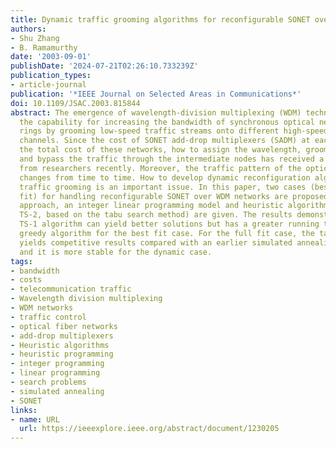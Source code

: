 ```yaml
---
title: Dynamic traffic grooming algorithms for reconfigurable SONET over WDM networks
authors:
- Shu Zhang
- B. Ramamurthy
date: '2003-09-01'
publishDate: '2024-07-21T02:26:10.733239Z'
publication_types:
- article-journal
publication: '*IEEE Journal on Selected Areas in Communications*'
doi: 10.1109/JSAC.2003.815844
abstract: The emergence of wavelength-division multiplexing (WDM) technology provides
  the capability for increasing the bandwidth of synchronous optical network (SONET)
  rings by grooming low-speed traffic streams onto different high-speed wavelength
  channels. Since the cost of SONET add-drop multiplexers (SADM) at each node dominates
  the total cost of these networks, how to assign the wavelength, groom the traffic,
  and bypass the traffic through the intermediate nodes has received a lot of attention
  from researchers recently. Moreover, the traffic pattern of the optical network
  changes from time to time. How to develop dynamic reconfiguration algorithms for
  traffic grooming is an important issue. In this paper, two cases (best fit and full
  fit) for handling reconfigurable SONET over WDM networks are proposed. For each
  approach, an integer linear programming model and heuristic algorithms (TS-1 and
  TS-2, based on the tabu search method) are given. The results demonstrate that the
  TS-1 algorithm can yield better solutions but has a greater running time than the
  greedy algorithm for the best fit case. For the full fit case, the tabu search heuristic
  yields competitive results compared with an earlier simulated annealing based method
  and it is more stable for the dynamic case.
tags:
- bandwidth
- costs
- telecommunication traffic
- Wavelength division multiplexing
- WDM networks
- traffic control
- optical fiber networks
- add-drop multiplexers
- Heuristic algorithms
- heuristic programming
- integer programming
- linear programming
- search problems
- simulated annealing
- SONET
links:
- name: URL
  url: https://ieeexplore.ieee.org/abstract/document/1230205
---
```

